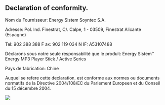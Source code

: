 ## Declaration of conformity.


Nom du Fournisseur: Energy Sistem Soyntec S.A.

Adresse: Pol. Ind. Finestrat, C/. Calpe, 1 - 03509, Finestrat Alicante (Espagne)

Tel: 902 388 388 F ax: 902 119 034 N IF: A53107488

Déclarons sous notre seule responsabilité que le produit:
Energy Sistem™ Energy MP3 Player Stick / Active Series

Pays de fabrication: Chine

Auquel se refere cette declaration, est conforme aux normes ou documents normatifs de la Directive 2004/108/EC du Parlement Europeen et du Conseil du
15 décembre 2004.

![](http://static.energysistem.com/images/manuals/39559/54be9da52b522.jpg)
